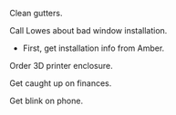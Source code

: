 Clean gutters.

Call Lowes about bad window installation.
- First, get installation info from Amber.

Order 3D printer enclosure.

Get caught up on finances.

Get blink on phone.
